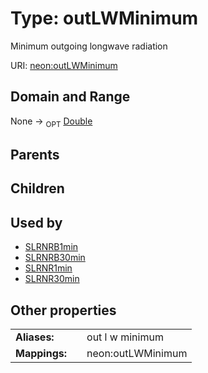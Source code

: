 
# Type: outLWMinimum


Minimum outgoing longwave radiation

URI: [neon:outLWMinimum](https://data.neonscience.org/outLWMinimum)


## Domain and Range

None ->  <sub>OPT</sub> [Double](types/Double.md)

## Parents


## Children


## Used by

 * [SLRNRB1min](SLRNRB1min.md)
 * [SLRNRB30min](SLRNRB30min.md)
 * [SLRNR1min](SLRNR1min.md)
 * [SLRNR30min](SLRNR30min.md)

## Other properties

|  |  |  |
| --- | --- | --- |
| **Aliases:** | | out l w minimum |
| **Mappings:** | | neon:outLWMinimum |

